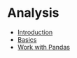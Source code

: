 # Analysis

* [Introduction](introduction.md)
* [Basics](basics.md)
* [Work with Pandas](pandas.md)
